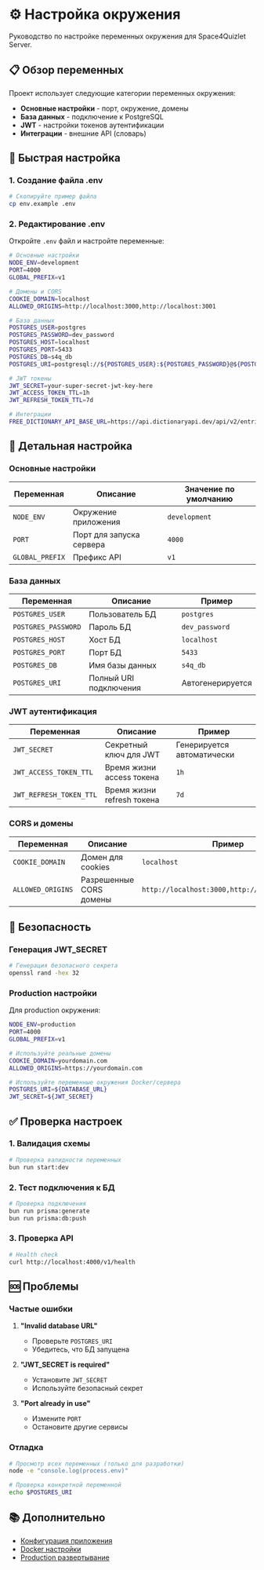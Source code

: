# ⚙️ Настройка окружения

Руководство по настройке переменных окружения для Space4Quizlet Server.

## 📋 Обзор переменных

Проект использует следующие категории переменных окружения:

- **Основные настройки** - порт, окружение, домены
- **База данных** - подключение к PostgreSQL
- **JWT** - настройки токенов аутентификации
- **Интеграции** - внешние API (словарь)

## 🚀 Быстрая настройка

### 1. Создание файла .env

```bash
# Скопируйте пример файла
cp env.example .env
```

### 2. Редактирование .env

Откройте `.env` файл и настройте переменные:

```bash
# Основные настройки
NODE_ENV=development
PORT=4000
GLOBAL_PREFIX=v1

# Домены и CORS
COOKIE_DOMAIN=localhost
ALLOWED_ORIGINS=http://localhost:3000,http://localhost:3001

# База данных
POSTGRES_USER=postgres
POSTGRES_PASSWORD=dev_password
POSTGRES_HOST=localhost
POSTGRES_PORT=5433
POSTGRES_DB=s4q_db
POSTGRES_URI=postgresql://${POSTGRES_USER}:${POSTGRES_PASSWORD}@${POSTGRES_HOST}:${POSTGRES_PORT}/${POSTGRES_DB}?schema=public

# JWT токены
JWT_SECRET=your-super-secret-jwt-key-here
JWT_ACCESS_TOKEN_TTL=1h
JWT_REFRESH_TOKEN_TTL=7d

# Интеграции
FREE_DICTIONARY_API_BASE_URL=https://api.dictionaryapi.dev/api/v2/entries
```

## 🔧 Детальная настройка

### Основные настройки

| Переменная      | Описание                 | Значение по умолчанию |
| --------------- | ------------------------ | --------------------- |
| `NODE_ENV`      | Окружение приложения     | `development`         |
| `PORT`          | Порт для запуска сервера | `4000`                |
| `GLOBAL_PREFIX` | Префикс API              | `v1`                  |

### База данных

| Переменная          | Описание               | Пример           |
| ------------------- | ---------------------- | ---------------- |
| `POSTGRES_USER`     | Пользователь БД        | `postgres`       |
| `POSTGRES_PASSWORD` | Пароль БД              | `dev_password`   |
| `POSTGRES_HOST`     | Хост БД                | `localhost`      |
| `POSTGRES_PORT`     | Порт БД                | `5433`           |
| `POSTGRES_DB`       | Имя базы данных        | `s4q_db`         |
| `POSTGRES_URI`      | Полный URI подключения | Автогенерируется |

### JWT аутентификация

| Переменная              | Описание                   | Пример                     |
| ----------------------- | -------------------------- | -------------------------- |
| `JWT_SECRET`            | Секретный ключ для JWT     | Генерируется автоматически |
| `JWT_ACCESS_TOKEN_TTL`  | Время жизни access токена  | `1h`                       |
| `JWT_REFRESH_TOKEN_TTL` | Время жизни refresh токена | `7d`                       |

### CORS и домены

| Переменная        | Описание                | Пример                                        |
| ----------------- | ----------------------- | --------------------------------------------- |
| `COOKIE_DOMAIN`   | Домен для cookies       | `localhost`                                   |
| `ALLOWED_ORIGINS` | Разрешенные CORS домены | `http://localhost:3000,http://localhost:3001` |

## 🔐 Безопасность

### Генерация JWT_SECRET

```bash
# Генерация безопасного секрета
openssl rand -hex 32
```

### Production настройки

Для production окружения:

```bash
NODE_ENV=production
PORT=4000
GLOBAL_PREFIX=v1

# Используйте реальные домены
COOKIE_DOMAIN=yourdomain.com
ALLOWED_ORIGINS=https://yourdomain.com

# Используйте переменные окружения Docker/сервера
POSTGRES_URI=${DATABASE_URL}
JWT_SECRET=${JWT_SECRET}
```

## ✅ Проверка настроек

### 1. Валидация схемы

```bash
# Проверка валидности переменных
bun run start:dev
```

### 2. Тест подключения к БД

```bash
# Проверка подключения
bun run prisma:generate
bun run prisma:db:push
```

### 3. Проверка API

```bash
# Health check
curl http://localhost:4000/v1/health
```

## 🆘 Проблемы

### Частые ошибки

1. **"Invalid database URL"**
   - Проверьте `POSTGRES_URI`
   - Убедитесь, что БД запущена

2. **"JWT_SECRET is required"**
   - Установите `JWT_SECRET`
   - Используйте безопасный секрет

3. **"Port already in use"**
   - Измените `PORT`
   - Остановите другие сервисы

### Отладка

```bash
# Просмотр всех переменных (только для разработки)
node -e "console.log(process.env)"

# Проверка конкретной переменной
echo $POSTGRES_URI
```

## 📚 Дополнительно

- [Конфигурация приложения](../architecture/README.md#конфигурация)
- [Docker настройки](../deployment/docker.md)
- [Production развертывание](../deployment/production.md)
